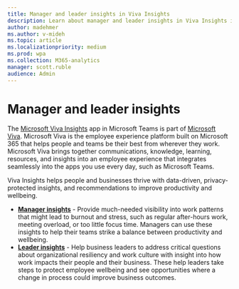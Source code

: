 ```yaml
---
title: Manager and leader insights in Viva Insights
description: Learn about manager and leader insights in Viva Insights in Teams and how to use it
author: madehmer
ms.author: v-mideh
ms.topic: article
ms.localizationpriority: medium 
ms.prod: wpa
ms.collection: M365-analytics
manager: scott.ruble
audience: Admin
---
```


# Manager and leader insights

The [Microsoft Viva Insights](https://insights.office.com/VivaInsights/) app in Microsoft Teams is part of [Microsoft Viva](https://www.microsoft.com/microsoft-viva). Microsoft Viva is the employee experience platform built on Microsoft 365 that helps people and teams be their best from wherever they work. Microsoft Viva brings together communications, knowledge, learning, resources, and insights into an employee experience that integrates seamlessly into the apps you use every day, such as Microsoft Teams.

Viva Insights helps people and businesses thrive with data-driven, privacy-protected insights, and recommendations to improve productivity and wellbeing.

* [**Manager insights**](viva-insights-my-team.md) - Provide much-needed visibility into work patterns that might lead to burnout and stress, such as regular after-hours work, meeting overload, or too little focus time. Managers can use these insights to help their teams strike a balance between productivity and wellbeing.
* [**Leader insights**](viva-insights-my-org.md) - Help business leaders to address critical questions about organizational resiliency and work culture with insight into how work impacts their people and their business. These help leaders take steps to protect employee wellbeing and see opportunities where a change in process could improve business outcomes.
